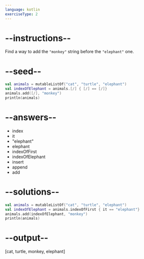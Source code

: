 ```yaml
---
language: kotlin
exerciseType: 2
---
```


# --instructions--

Find a way to add the `"monkey"` string before the `"elephant"` one.

# --seed--

```kotlin
val animals = mutableListOf("cat", "turtle", "elephant")
val indexOfElephant = animals.[/] { [/] == [/]}
animals.add([/], "monkey")
println(animals)
```

# --answers--

- index
- it
- "elephant"
- elephant
- indexOfFirst
- indexOfElephant
- insert
- append
- add

# --solutions--

```kotlin
val animals = mutableListOf("cat", "turtle", "elephant")
val indexOfElephant = animals.indexOfFirst { it == "elephant"}
animals.add(indexOfElephant, "monkey")
println(animals)
```

# --output--

[cat, turtle, monkey, elephant]

